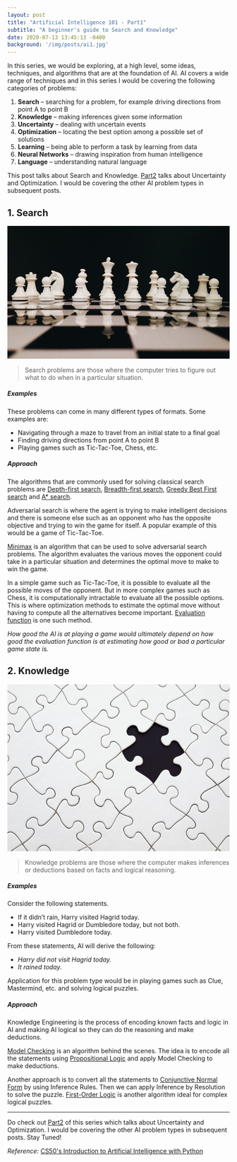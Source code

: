 ```yaml
---
layout: post
title: "Artificial Intelligence 101 - Part1"
subtitle: "A beginner's guide to Search and Knowledge"
date: 2020-07-13 13:45:13 -0400
background: '/img/posts/ai1.jpg'
---
```


In this series, we would be exploring, at a high level, some ideas, techniques, and algorithms that are at the foundation of AI. AI covers a wide range of techniques and in this series I would be covering the following categories of problems:

1.	**Search** – searching for a problem, for example driving directions from point A to point B
2.	**Knowledge** – making inferences given some information
3.	**Uncertainty** – dealing with uncertain events
4.	**Optimization** – locating the best option among a possible set of solutions 
5.	**Learning** – being able to perform a task by learning from data
6.	**Neural Networks** – drawing inspiration from human intelligence
7.	**Language** – understanding natural language 

This post talks about Search and Knowledge. [Part2](https://sheia.github.io/2020/07/20/ai2.html) talks about Uncertainty and Optimization. I would be covering the other AI problem types in subsequent posts. 

## 1. Search

![](/img/posts/ai1-search.jpg)

> Search problems are those where the computer tries to figure out what to do when in a particular situation. 

##### *Examples*
These problems can come in many different types of formats. Some examples are:
- Navigating through a maze to travel from an initial state to a final goal
- Finding driving directions from point A to point B
- Playing games such as Tic-Tac-Toe, Chess, etc.

##### *Approach*

The algorithms that are commonly used for solving classical search problems are [Depth-first search](https://en.wikipedia.org/wiki/Depth-first_search), [Breadth-first search](https://en.wikipedia.org/wiki/Breadth-first_search), [Greedy Best First search](https://www.geeksforgeeks.org/best-first-search-informed-search/) and [A* search](https://en.wikipedia.org/wiki/A*_search_algorithm).

Adversarial search is where the agent is trying to make intelligent decisions and there is someone else such as an opponent who has the opposite objective and trying to win the game for itself. A popular example of this would be a game of Tic-Tac-Toe. 

[Minimax](https://www.educative.io/edpresso/the-minimax-algorithm?affiliate_id=5082902844932096&utm_source=google&utm_medium=cpc&utm_campaign=platform2&utm_content=ad-1-dynamic&gclid=EAIaIQobChMI2oeQlc7A6gIVGg4rCh0GWQLxEAAYASAAEgIrfvD_BwE) is an algorithm that can be used to solve adversarial search problems. The algorithm evaluates the various moves the opponent could take in a particular situation and determines the optimal move to make to win the game.

In a simple game such as Tic-Tac-Toe, it is possible to evaluate all the possible moves of the opponent. But in more complex games such as Chess, it is computationally intractable to evaluate all the possible options. This is where optimization methods to estimate the optimal move without having to compute all the alternatives become important. [Evaluation function](https://en.wikipedia.org/wiki/Evaluation_function) is one such method. 

*How good the AI is at playing a game would ultimately depend on how good the evaluation function is at estimating how good or bad a particular game state is.*                                                                                                                                                                                                                                                                                                                                                                                                                                                                                                                                                                                                                                                                                                                                       

## 2. Knowledge 

![](/img/posts/ai1-knowledge.jpg)

> Knowledge problems are those where the computer makes inferences or deductions based on facts and logical reasoning. 

##### *Examples*

Consider the following statements. 

- If it didn’t rain, Harry visited Hagrid today.
- Harry visited Hagrid or Dumbledore today, but not both. 
- Harry visited Dumbledore today.

From these statements, AI will derive the following:

- *Harry did not visit Hagrid today.*
- *It rained today.*

Application for this problem type would be in playing games such as Clue, Mastermind, etc. and solving logical puzzles.

##### *Approach*

Knowledge Engineering is the process of encoding known facts and logic in AI and making AI logical so they can do the reasoning and make deductions. 

[Model Checking](https://en.wikipedia.org/wiki/Model_checking) is an algorithm behind the scenes. The idea is to encode all the statements using [Propositional Logic](http://discrete.openmathbooks.org/dmoi2/sec_propositional.html) and apply Model Checking to make deductions.

Another approach is to convert all the statements to [Conjunctive Normal Form](https://en.wikipedia.org/wiki/Conjunctive_normal_form) by using Inference Rules. Then we can apply Inference by Resolution to solve the puzzle. [First-Order Logic](https://en.wikipedia.org/wiki/First-order_logic) is another algorithm ideal for complex logical puzzles.

---

Do check out [Part2](https://sheia.github.io/2020/07/20/ai2.html) of this series which talks about Uncertainty and Optimization. I would be covering the other AI problem types in subsequent posts. Stay Tuned!
 
*Reference:* [CS50's Introduction to Artificial Intelligence with Python](https://courses.edx.org/courses/course-v1:HarvardX+CS50AI+1T2020/course/)